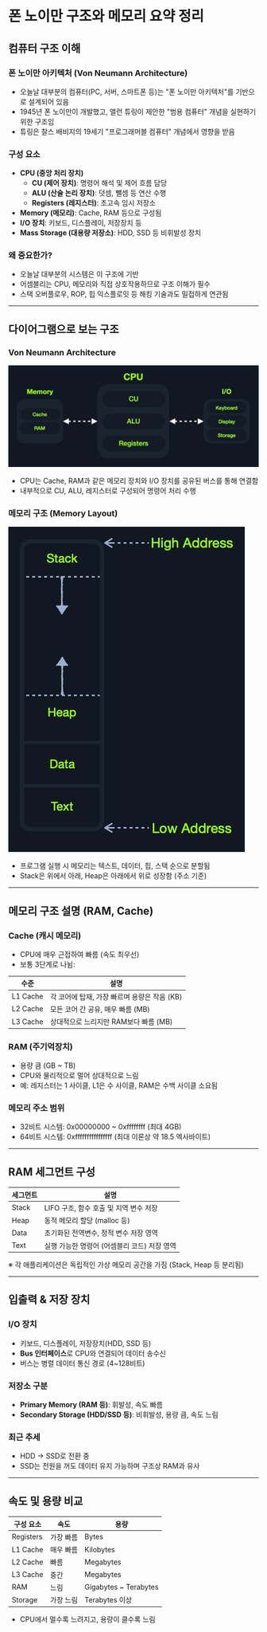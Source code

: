 # 폰 노이만 구조와 메모리 요약 정리

## 컴퓨터 구조 이해

### 폰 노이만 아키텍처 (Von Neumann Architecture)

- 오늘날 대부분의 컴퓨터(PC, 서버, 스마트폰 등)는 "폰 노이만 아키텍처"를 기반으로 설계되어 있음
- 1945년 폰 노이만이 개발했고, 앨런 튜링이 제안한 "범용 컴퓨터" 개념을 실현하기 위한 구조임
- 튜링은 찰스 배비지의 19세기 "프로그래머블 컴퓨터" 개념에서 영향을 받음

### 구성 요소
- **CPU (중앙 처리 장치)**
  - **CU (제어 장치)**: 명령어 해석 및 제어 흐름 담당
  - **ALU (산술 논리 장치)**: 덧셈, 뺄셈 등 연산 수행
  - **Registers (레지스터)**: 초고속 임시 저장소
- **Memory (메모리)**: Cache, RAM 등으로 구성됨
- **I/O 장치**: 키보드, 디스플레이, 저장장치 등
- **Mass Storage (대용량 저장소)**: HDD, SSD 등 비휘발성 장치

### 왜 중요한가?
- 오늘날 대부분의 시스템은 이 구조에 기반
- 어셈블리는 CPU, 메모리와 직접 상호작용하므로 구조 이해가 필수
- 스택 오버플로우, ROP, 힙 익스플로잇 등 해킹 기술과도 밀접하게 연관됨

---

## 다이어그램으로 보는 구조

### Von Neumann Architecture

![Von Neumann Architecture](../images/von_neumann_arch.jpg)

- CPU는 Cache, RAM과 같은 메모리 장치와 I/O 장치를 공유된 버스를 통해 연결함
- 내부적으로 CU, ALU, 레지스터로 구성되어 명령어 처리 수행

### 메모리 구조 (Memory Layout)

![Memory Structure](../images/memory_structure.jpg)

- 프로그램 실행 시 메모리는 텍스트, 데이터, 힙, 스택 순으로 분할됨
- Stack은 위에서 아래, Heap은 아래에서 위로 성장함 (주소 기준)

---

## 메모리 구조 설명 (RAM, Cache)

### Cache (캐시 메모리)
- CPU에 매우 근접하여 빠름 (속도 최우선)
- 보통 3단계로 나뉨:

| 수준 | 설명 |
|------|------|
| L1 Cache | 각 코어에 탑재, 가장 빠르며 용량은 작음 (KB) |
| L2 Cache | 모든 코어 간 공유, 매우 빠름 (MB) |
| L3 Cache | 상대적으로 느리지만 RAM보다 빠름 (MB) |

### RAM (주기억장치)
- 용량 큼 (GB ~ TB)
- CPU와 물리적으로 멀어 상대적으로 느림
- 예: 레지스터는 1 사이클, L1은 수 사이클, RAM은 수백 사이클 소요됨

### 메모리 주소 범위
- 32비트 시스템: 0x00000000 ~ 0xffffffff (최대 4GB)
- 64비트 시스템: 0xffffffffffffffff (최대 이론상 약 18.5 엑사바이트)

---

## RAM 세그먼트 구성

| 세그먼트 | 설명 |
|----------|------|
| Stack | LIFO 구조, 함수 호출 및 지역 변수 저장 |
| Heap | 동적 메모리 할당 (malloc 등) |
| Data | 초기화된 전역변수, 정적 변수 저장 영역 |
| Text | 실행 가능한 명령어 (어셈블리 코드) 저장 영역 |

※ 각 애플리케이션은 독립적인 가상 메모리 공간을 가짐 (Stack, Heap 등 분리됨)

---

## 입출력 & 저장 장치

### I/O 장치
- 키보드, 디스플레이, 저장장치(HDD, SSD 등)
- **Bus 인터페이스**로 CPU와 연결되어 데이터 송수신
- 버스는 병렬 데이터 통신 경로 (4~128비트)

### 저장소 구분
- **Primary Memory (RAM 등)**: 휘발성, 속도 빠름
- **Secondary Storage (HDD/SSD 등)**: 비휘발성, 용량 큼, 속도 느림

### 최근 추세
- HDD → SSD로 전환 중
- SSD는 전원을 꺼도 데이터 유지 가능하며 구조상 RAM과 유사

---

## 속도 및 용량 비교

| 구성 요소 | 속도 | 용량 |
|------------|------|------|
| Registers | 가장 빠름 | Bytes |
| L1 Cache | 매우 빠름 | Kilobytes |
| L2 Cache | 빠름 | Megabytes |
| L3 Cache | 중간 | Megabytes |
| RAM | 느림 | Gigabytes ~ Terabytes |
| Storage | 가장 느림 | Terabytes 이상 |

- CPU에서 멀수록 느려지고, 용량이 클수록 느림




